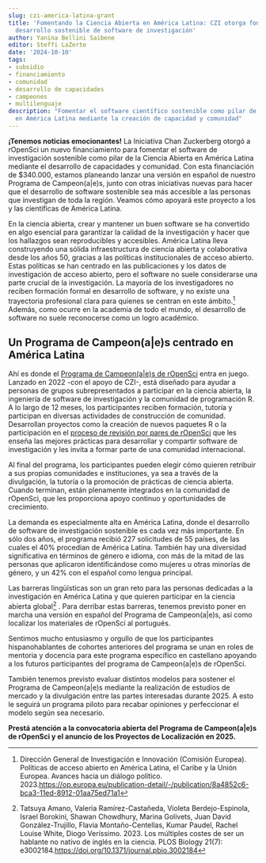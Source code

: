 ```yaml
---
slug: czi-america-latina-grant
title: 'Fomentando la Ciencia Abierta en América Latina: CZI otorga fondos para el
  desarrollo sostenible de software de investigación'
author: Yanina Bellini Saibene
editor: Steffi LaZerte
date: '2024-10-10'
tags:
- subsidio
- financiamiento
- comunidad
- desarrollo de capacidades
- campeones
- multilenguaje
description: "Fomentar el software científico sostenible como pilar de la ciencia abierta
  en América Latina mediante la creación de capacidad y comunidad"
---
```


**¡Tenemos noticias emocionantes!** La Iniciativa Chan Zuckerberg otorgó a rOpenSci un nuevo financiamiento para fomentar el software de investigación sostenible como pilar de la Ciencia Abierta en América Latina mediante el desarrollo de capacidades y comunidad. Con esta financiación de $340.000, estamos planeando lanzar una versión en español de nuestro Programa de Campeon(a|e)s, junto con otras iniciativas nuevas para hacer que el desarrollo de software sostenible sea más accesible a las personas que investigan de toda la región. Veamos cómo apoyará este proyecto a los y las científicas de América Latina.

En la ciencia abierta, crear y mantener un buen software se ha convertido en algo esencial para garantizar la calidad de la investigación y hacer que los hallazgos sean reproducibles y accesibles. América Latina lleva construyendo una sólida infraestructura de ciencia abierta y colaborativa desde los años 50, gracias a las políticas institucionales de acceso abierto. Estas políticas se han centrado en las publicaciones y los datos de investigación de acceso abierto, pero el software no suele considerarse una parte crucial de la investigación. La mayoría de los investigadores no reciben formación formal en desarrollo de software, y no existe una trayectoria profesional clara para quienes se centran en este ámbito.[^1] Además, como ocurre en la academia de todo el mundo, el desarrollo de software no suele reconocerse como un logro académico.

## Un Programa de Campeon(a|e)s centrado en América Latina

Ahí es donde el [Programa de Campeon(a|e)s de rOpenSci](/champions/) entra en juego. Lanzado en 2022 -con el apoyo de CZI-, está diseñado para ayudar a personas de grupos subrepresentados a participar en la ciencia abierta, la ingeniería de software de investigación y la comunidad de programación R. A lo largo de 12 meses, los participantes reciben formación, tutoría y participan en diversas actividades de construcción de comunidad. Desarrollan proyectos como la creación de nuevos paquetes R o la participación en el [proceso de revisión por pares de rOpenSci](/software-review/) que les enseña las mejores prácticas para desarrollar y compartir software de investigación y les invita a formar parte de una comunidad internacional.

Al final del programa, los participantes pueden elegir cómo quieren retribuir a sus propias comunidades e instituciones, ya sea a través de la divulgación, la tutoría o la promoción de prácticas de ciencia abierta. Cuando terminan, están plenamente integrados en la comunidad de rOpenSci, que les proporciona apoyo continuo y oportunidades de crecimiento.

La demanda es especialmente alta en América Latina, donde el desarrollo de software de investigación sostenible es cada vez más importante. En sólo dos años, el programa recibió 227 solicitudes de 55 países, de las cuales el 40% procedían de América Latina. También hay una diversidad significativa en términos de género e idioma, con más de la mitad de las personas que aplicaron identificándose como mujeres u otras minorías de género, y un 42% con el español como lengua principal.

Las barreras lingüísticas son un gran reto para las personas dedicadas a la investigación en América Latina y que quieren participar en la ciencia abierta global[^2] . Para derribar estas barreras, tenemos previsto poner en marcha una versión en español del Programa de Campeon(a|e)s, así como localizar los materiales de rOpenSci al portugués.

Sentimos mucho entusiasmo y orgullo de que los participantes hispanohablantes de cohortes anteriores del programa se unan en roles de mentoria y docencia para este programa específico en castellano apoyando a los futuros participantes del programa de Campeon(a|e)s de rOpenSci.

También tenemos previsto evaluar distintos modelos para sostener el Programa de Campeon(a|e)s mediante la realización de estudios de mercado y la divulgación entre las partes interesadas durante 2025. A esto le seguirá un programa piloto para recabar opiniones y perfeccionar el modelo según sea necesario.

**Prestá atención a la convocatoria abierta del Programa de Campeon(a|e)s de rOpenSci y el anuncio de los Proyectos de Localización en 2025.**

[^1]: Dirección General de Investigación e Innovación (Comisión Europea). Políticas de acceso abierto en América Latina, el Caribe y la Unión Europea. Avances hacia un diálogo político. 2023.<https://op.europa.eu/publication-detail/-/publication/8a4852c6-bca3-11ed-8912-01aa75ed71a1>

[^2]: Tatsuya Amano, Valeria Ramírez-Castañeda, Violeta Berdejo-Espinola, Israel Borokini, Shawan Chowdhury, Marina Golivets, Juan David González-Trujillo, Flavia Montaño-Centellas, Kumar Paudel, Rachel Louise White, Diogo Veríssimo. 2023. Los múltiples costes de ser un hablante no nativo de inglés en la ciencia. PLOS Biology 21(7): e3002184.<https://doi.org/10.1371/journal.pbio.3002184>



